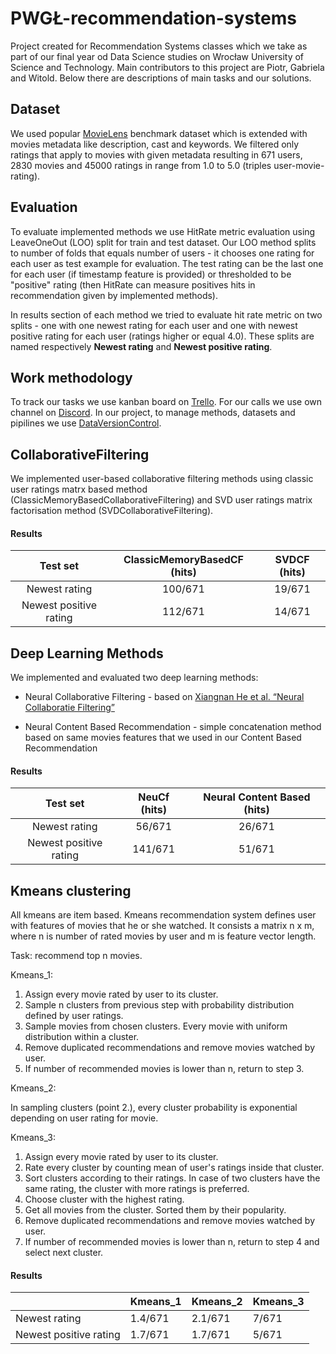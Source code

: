 # PWGŁ-recommendation-systems

Project created for Recommendation Systems classes which we take as part of our final year od Data Science studies on Wrocław University of Science and Technology. Main contributors to this project are Piotr, Gabriela and Witold. Below there are descriptions of main tasks and our solutions.


## Dataset

We used popular [MovieLens](https://www.kaggle.com/rounakbanik/the-movies-dataset) benchmark dataset which is extended with movies metadata like description, cast and keywords. We filtered only ratings that apply to movies with given metadata resulting in 671 users, 2830 movies and 45000 ratings in range from 1.0 to 5.0 (triples user-movie-rating).

## Evaluation

To evaluate implemented methods we use HitRate metric evaluation using LeaveOneOut (LOO) split for train and test dataset. Our LOO method splits to number of folds that equals number of users - it chooses one rating for each user as test example for evaluation. The test rating can be the last one for each user (if timestamp feature is provided) or thresholded to be "positive" rating (then HitRate can measure positives hits in recommendation given by implemented methods).

In results section of each method we tried to evaluate hit rate metric on two splits - one with one newest rating for each user and one with newest positive rating for each user (ratings higher or equal 4.0). These splits are named respectively
**Newest rating** and **Newest positive rating**.

## Work methodology

To track our tasks we use kanban board on [Trello](https://trello.com/). For our calls we use own channel on [Discord](https://discordapp.com/). In our project, to manage methods, datasets and pipilines we use [DataVersionControl](https://dvc.org/).


## CollaborativeFiltering

We implemented user-based collaborative filtering methods using classic user ratings matrx based method (ClassicMemoryBasedCollaborativeFiltering) and SVD user ratings matrix factorisation method (SVDCollaborativeFiltering). 

#### Results

| Test set        | ClassicMemoryBasedCF (hits)      | SVDCF (hits)  |
| :-------------: |:-------------:| :-----:|
| Newest rating     | 100/671 | 19/671 |
| Newest positive rating      | 112/671       |   14/671 |

## Deep Learning Methods

We implemented and evaluated two deep learning methods: 

* Neural Collaborative Filtering - based on [Xiangnan He et al. “Neural Collaboratie Filtering”](https://arxiv.org/abs/1708.05031)

* Neural Content Based Recommendation - simple concatenation method based on same movies features that we used in our Content Based Recommendation

#### Results

| Test set        | NeuCf (hits)       | Neural Content Based (hits)  |
| :-------------: |:-------------:| :-----:|
| Newest rating     | 56/671 | 26/671 |
| Newest positive rating      | 141/671       |   51/671 |

## Kmeans clustering

All kmeans are item based. Kmeans recommendation system defines user with features of movies that he or she watched.
It consists a matrix n x m, where n is number of rated movies by user and m is feature vector length.

Task: recommend top n movies.

Kmeans_1:

1. Assign every movie rated by user to its cluster.
2. Sample n clusters from previous step with probability distribution defined by user ratings.
3. Sample movies from chosen clusters. Every movie with uniform distribution within a cluster.
4. Remove duplicated recommendations and remove movies watched by user.
5. If number of recommended movies is lower than n, return to step 3.

Kmeans_2:

In sampling clusters (point 2.), every cluster probability is exponential depending on user rating for movie.

Kmeans_3:

1. Assign every movie rated by user to its cluster.
2. Rate every cluster by counting mean of user's ratings inside that cluster. 
3. Sort clusters according to their ratings. In case of two clusters have the same rating, the cluster with more ratings is preferred.
4. Choose cluster with the highest rating.
5. Get all movies from the cluster. Sorted them by their popularity.
6. Remove duplicated recommendations and remove movies watched by user.
7. If number of recommended movies is lower than n, return to step 4 and select next cluster.

#### Results
|                        | Kmeans_1 | Kmeans_2 | Kmeans_3 |
|------------------------|----------|----------|----------|
| Newest rating          | 1.4/671  |  2.1/671 | 7/671    |
| Newest positive rating | 1.7/671  |  1.7/671 | 5/671    |